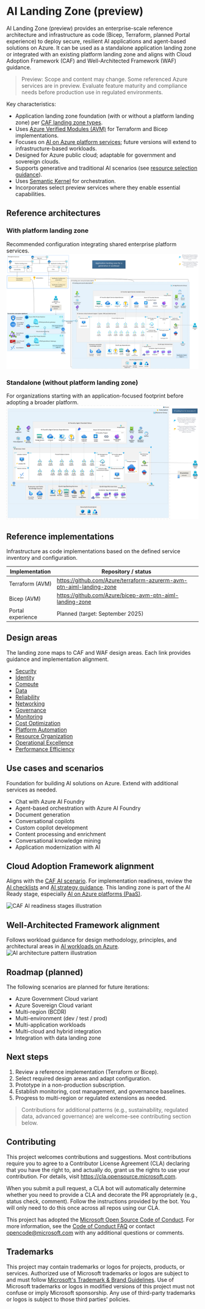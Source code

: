 # AI Landing Zone (preview)

AI Landing Zone (preview) provides an enterprise-scale reference architecture and infrastructure as code (Bicep, Terraform, planned Portal experience) to deploy secure, resilient AI applications and agent-based solutions on Azure. It can be used as a standalone application landing zone or integrated with an existing platform landing zone and aligns with Cloud Adoption Framework (CAF) and Well-Architected Framework (WAF) guidance.

> Preview: Scope and content may change. Some referenced Azure services are in preview. Evaluate feature maturity and compliance needs before production use in regulated environments.

Key characteristics:
- Application landing zone foundation (with or without a platform landing zone) per [CAF landing zone types](https://learn.microsoft.com/azure/cloud-adoption-framework/ready/landing-zone#platform-landing-zones-vs-application-landing-zones).
- Uses [Azure Verified Modules (AVM)](https://aka.ms/AVM) for Terraform and Bicep implementations.
- Focuses on [AI on Azure platform services](https://learn.microsoft.com/azure/cloud-adoption-framework/scenarios/ai/platform/architectures); future versions will extend to infrastructure-based workloads.
- Designed for Azure public cloud; adaptable for government and sovereign clouds.
- Supports generative and traditional AI scenarios (see [resource selection guidance](https://learn.microsoft.com/azure/cloud-adoption-framework/scenarios/ai/platform/resource-selection)).
- Uses [Semantic Kernel](https://learn.microsoft.com/semantic-kernel/overview/) for orchestration.
- Incorporates select preview services where they enable essential capabilities.

## Reference architectures

### With platform landing zone
Recommended configuration integrating shared enterprise platform services.
![AI Landing Zone architecture integrated with platform landing zone](/media/AI-Landing-Zone-with-platform.png)

### Standalone (without platform landing zone)
For organizations starting with an application-focused footprint before adopting a broader platform.
![AI Landing Zone standalone architecture (no platform landing zone)](/media/AI-Landing-Zone-without-platform.png)

## Reference implementations

Infrastructure as code implementations based on the defined service inventory and configuration.

| Implementation | Repository / status |
| -------------- | ------------------- |
| Terraform (AVM) | https://github.com/Azure/terraform-azurerm-avm-ptn-aiml-landing-zone |
| Bicep (AVM) | https://github.com/Azure/bicep-avm-ptn-aiml-landing-zone |
| Portal experience | Planned (target: September 2025) |

## Design areas
The landing zone maps to CAF and WAF design areas. Each link provides guidance and implementation alignment.

- [Security](/docs/Security.md)
- [Identity](/docs/Identity.md)
- [Compute](/docs/Compute.md)
- [Data](/docs/Data.md)
- [Reliability](/docs/Reliability.md)
- [Networking](/docs/Networking.md)
- [Governance](/docs/Governance.md)
- [Monitoring](/docs/Monitoring.md)
- [Cost Optimization](/docs/Cost-Optimization.md)
- [Platform Automation](/docs/Platform-Automation.md)
- [Resource Organization](/docs/Resource-Organization.md)
- [Operational Excellence](/docs/Operational-Excellence.md)
- [Performance Efficiency](/docs/Performance-Efficiency.md)

## Use cases and scenarios
Foundation for building AI solutions on Azure. Extend with additional services as needed.

- Chat with Azure AI Foundry
- Agent-based orchestration with Azure AI Foundry
- Document generation
- Conversational copilots
- Custom copilot development
- Content processing and enrichment
- Conversational knowledge mining
- Application modernization with AI

## Cloud Adoption Framework alignment
Aligns with the [CAF AI scenario](https://learn.microsoft.com/azure/cloud-adoption-framework/scenarios/ai/). For implementation readiness, review the [AI checklists](https://learn.microsoft.com/azure/cloud-adoption-framework/scenarios/ai/#ai-checklists) and [AI strategy guidance](https://learn.microsoft.com/azure/cloud-adoption-framework/scenarios/ai/strategy). This landing zone is part of the AI Ready stage, especially [AI on Azure platforms (PaaS)](https://learn.microsoft.com/azure/cloud-adoption-framework/scenarios/ai/platform/architectures).

![CAF AI readiness stages illustration](https://learn.microsoft.com/azure/cloud-adoption-framework/scenarios/ai/images/ai-ready.svg)

## Well-Architected Framework alignment
Follows workload guidance for design methodology, principles, and architectural areas in [AI workloads on Azure](https://learn.microsoft.com/azure/well-architected/ai/).
![AI architecture pattern illustration](https://learn.microsoft.com/azure/well-architected/ai/images/ai-architecture-pattern.png)

## Roadmap (planned)
The following scenarios are planned for future iterations:
- Azure Government Cloud variant
- Azure Sovereign Cloud variant
- Multi-region (BCDR)
- Multi-environment (dev / test / prod)
- Multi-application workloads
- Multi-cloud and hybrid integration
- Integration with data landing zone

## Next steps
1. Review a reference implementation (Terraform or Bicep).
2. Select required design areas and adapt configuration.
3. Prototype in a non-production subscription.
4. Establish monitoring, cost management, and governance baselines.
5. Progress to multi-region or regulated extensions as needed.

> Contributions for additional patterns (e.g., sustainability, regulated data, advanced governance) are welcome-see contributing section below.

## Contributing

This project welcomes contributions and suggestions.  Most contributions require you to agree to a
Contributor License Agreement (CLA) declaring that you have the right to, and actually do, grant us
the rights to use your contribution. For details, visit https://cla.opensource.microsoft.com.

When you submit a pull request, a CLA bot will automatically determine whether you need to provide
a CLA and decorate the PR appropriately (e.g., status check, comment). Follow the instructions
provided by the bot. You will only need to do this once across all repos using our CLA.

This project has adopted the [Microsoft Open Source Code of Conduct](https://opensource.microsoft.com/codeofconduct/).
For more information, see the [Code of Conduct FAQ](https://opensource.microsoft.com/codeofconduct/faq/) or
contact [opencode@microsoft.com](mailto:opencode@microsoft.com) with any additional questions or comments.

## Trademarks

This project may contain trademarks or logos for projects, products, or services. Authorized use of Microsoft 
trademarks or logos are subject to and must follow 
[Microsoft's Trademark & Brand Guidelines](https://www.microsoft.com/legal/intellectualproperty/trademarks/usage/general).
Use of Microsoft trademarks or logos in modified versions of this project must not confuse or imply Microsoft sponsorship.
Any use of third-party trademarks or logos is subject to those third parties' policies.
